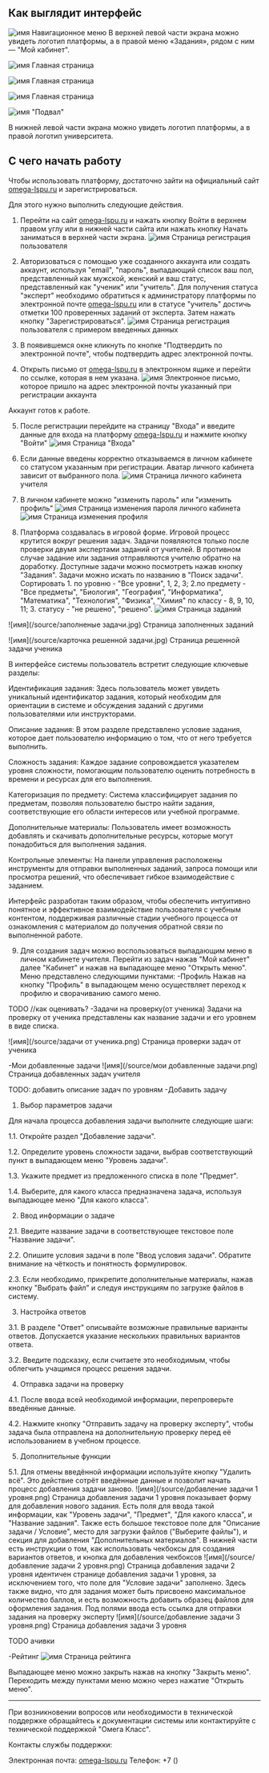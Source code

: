
## Как выглядит интерфейс

![имя](/source/nav.png)
Навигационное меню
В верхней левой части экрана можно увидеть логотип платформы, а в правой меню «Задания», рядом с ним — "Мой кабинет".

![имя](/source/main1.png)
Главная страница

![имя](/source/main2.png)
Главная страница

![имя](/source/main3.png)
Главная страница

![имя](/source/footer.png)
"Подвал"

В нижней левой части экрана можно увидеть логотип платформы, а в правой логотип университета.

## С чего начать работу

Чтобы использовать платформу, достаточно зайти на официальный сайт [omega-lspu.ru](http://omega-lspu.ru/) и зарегистрироваться.

Для этого нужно выполнить следующие действия.

1. Перейти на сайт  [omega-lspu.ru](http://omega-lspu.ru/) и нажать кнопку Войти  в верхнем правом углу или в нижней части сайта или нажать кнопку Начать заниматься в верхней части экрана.
![имя](/source/регистрация_авторизация.png)
Страница регистрация пользователя

2. Авторизоваться с помощью уже созданного аккаунта или создать аккаунт, используя "email", "пароль", выпадающий список ваш пол, представленный как мужской, женский и ваш статус, представленный как "ученик" или "учитель". Для  получения статуса "эксперт" необходимо обратиться к администратору платформы по электронной почте [omega-lspu.ru](http://omega-lspu.ru/) или в статусе "учитель"  достичь отметки 100 проверенных заданий от эксперта. Затем нажать кнопку "Зарегистрироваться".
![имя](/source/Screenshot_20231106_164957.png)
Страница регистрация пользователя с примером введенных данных

3. В появившемся окне кликнуть по кнопке "Подтвердить по электронной почте", чтобы подтвердить адрес электронной почты.

4. Открыть письмо от [omega-lspu.ru](http://omega-lspu.ru/) в электронном ящике и перейти по ссылке, которая в нем указана.
![имя](/source/Screenshot_20231106_165743.png)
Электронное письмо, которое пришло на адрес электронной почты указанный при регистрации аккаунта

Аккаунт готов к работе.

5. После регистрации перейдите на страницу "Входа" и введите данные для входа на платформу [omega-lspu.ru](http://omega-lspu.ru/) и нажмите кнопку "Войти"
![имя](/source/Screenshot_20231106_170647.png)
Страница "Входа" 

6. Если данные введены корректно отказываемся в личном кабинете со статусом указанным при регистрации. Аватар личного кабинета зависит от выбранного пола.
![имя](/source/Screenshot_20231106_171842.png)
Страница личного кабинета учителя 

7. В личном кабинете можно "изменить пароль" или "изменить профиль"
![имя](/source/Screenshot_20231106_172922.png)
Страница изменения пароля личного кабинета
![имя](/source/Screenshot_20231106_173249.png)
Страница изменения профиля

8. Платформа создавалась в игровой форме. Игровой процесс крутится вокруг решения задач. Задачи появляются только после проверки двумя экспертами заданий от учителей. В противном случае задание или задания отправляются учителю обратно на доработку. Доступные задачи можно посмотреть нажав кнопку "Задания". Задачи можно искать по названию в "Поиск задачи".
Сортировать 1. по уровню -  "Все уровни", 1, 2, 3; 2.по предмету - "Все предметы", "Биология", "География", "Информатика", "Математика", "Технология", "Физика", "Химия" по классу - 8, 9, 10, 11; 3. статусу - "не решено", "решено".
![имя](/source/Screenshot_20231107_095826.png)
Страница заданий

![имя](/source/заполненые задачи.jpg)
Страница заполненных заданий

![имя](/source/карточка решенной задачи.jpg)
Страница решенной задачи ученика

В интерфейсе системы пользователь встретит следующие ключевые разделы:

Идентификация задания: Здесь пользователь может увидеть уникальный идентификатор задания, который необходим для ориентации в системе и обсуждения заданий с другими пользователями или инструкторами.

Описание задания: В этом разделе представлено условие задания, которое дает пользователю информацию о том, что от него требуется выполнить.

Сложность задания: Каждое задание сопровождается указателем уровня сложности, помогающим пользователю оценить потребность в времени и ресурсах для его выполнения.

Категоризация по предмету: Система классифицирует задания по предметам, позволяя пользователю быстро найти задания, соответствующие его области интересов или учебной программе.

Дополнительные материалы: Пользователь имеет возможность добавлять и скачивать дополнительные ресурсы, которые могут понадобиться для выполнения задания.

Контрольные элементы: На панели управления расположены инструменты для отправки выполненных заданий, запроса помощи или просмотра решений, что обеспечивает гибкое взаимодействие с заданием.

Интерфейс разработан таким образом, чтобы обеспечить интуитивно понятное и эффективное взаимодействие пользователя с учебным контентом, поддерживая различные стадии учебного процесса от ознакомления с материалом до получения обратной связи по выполненной работе.

9. Для создания задач можно воспользоваться выпадающим меню в личном кабинете учителя. Перейти из задач нажав "Мой кабинет" далее "Кабинет" и нажав на выпадающее меню "Открыть меню". Меню представлено следующими пунктами:
-Профиль
Нажав на кнопку "Профиль" в выпадающем меню осуществляет переход к профилю и сворачиванию самого меню.

TODO //как оценивать?
-Задачи на проверку(от ученика)
Задачи на проверку от ученика представлены как название задачи и его уровнем в виде списка.

![имя](/source/задачи от ученика.png)
Страница проверки задач от ученика

-Мои добавленные задачи
![имя](/source/мои добавленные задачи.png)
Страница добавленных задач учителя

TODO: добавить описание задач по уровням
-Добавить задачу

1. Выбор параметров задачи

Для начала процесса добавления задачи выполните следующие шаги:

1.1. Откройте раздел "Добавление задачи".

1.2. Определите уровень сложности задачи, выбрав соответствующий пункт в выпадающем меню "Уровень задачи".

1.3. Укажите предмет из предложенного списка в поле "Предмет".

1.4. Выберите, для какого класса предназначена задача, используя выпадающее меню "Для какого класса".

2. Ввод информации о задаче

2.1. Введите название задачи в соответствующее текстовое поле "Название задачи".

2.2. Опишите условия задачи в поле "Ввод условия задачи". Обратите внимание на чёткость и понятность формулировок.

2.3. Если необходимо, прикрепите дополнительные материалы, нажав кнопку "Выбрать файл" и следуя инструкциям по загрузке файлов в систему.

3. Настройка ответов

3.1. В разделе "Ответ" описывайте возможные правильные варианты ответов. Допускается указание нескольких правильных вариантов ответа.

3.2. Введите подсказку, если считаете это необходимым, чтобы облегчить учащимся процесс решения задачи.

4. Отправка задачи на проверку

4.1. После ввода всей необходимой информации, перепроверьте введённые данные.

4.2. Нажмите кнопку "Отправить задачу на проверку эксперту", чтобы задача была отправлена на дополнительную проверку перед её использованием в учебном процессе.

5. Дополнительные функции

5.1. Для отмены введённой информации используйте кнопку "Удалить всё". Это действие сотрёт введённые данные и позволит начать процесс добавления задачи заново.
![имя](/source/добавление задачи 1 уровня.png)
Страница добавления задачи 1 уровня показывает форму для добавления нового задания. Есть поля для ввода такой информации, как "Уровень задачи", "Предмет", "Для какого класса", и "Название задания". Также есть большое текстовое поле для "Описание задачи / Условие", место для загрузки файлов ("Выберите файлы"), и секция для добавления "Дополнительных материалов". В нижней части есть инструкции о том, как использовать чекбоксы для создания вариантов ответов, и кнопка для добавления чекбоксов
![имя](/source/добавление задачи 2 уровня.png)
Страница добавления задачи 2 уровня идентичен странице добавления задачи 1 уровня, за исключением того, что поле для "Условие задачи" заполнено. Здесь также видно, что для задания может быть присвоено максимальное количество баллов, и есть возможность добавить образец файлов для оформления задания. Под полями ввода есть ссылка для отправки задания на проверку эксперту
![имя](/source/добавление задачи 3 уровня.png)
Страница добавления задачи 3 уровня

TODO ачивки

-Рейтинг
![имя](/source/рейтинг.png)
Страница рейтинга

Выпадающее меню можно закрыть нажав на кнопку "Закрыть меню". Переходить между пунктами меню можно через нажатие "Открыть меню".

________________________________________________________________
При возникновении вопросов или необходимости в технической поддержке обращайтесь к документации системы или контактируйте с технической поддержкой "Омега Класс".

Контакты службы поддержки:

Электронная почта: [omega-lspu.ru](http://omega-lspu.ru/)
Телефон: +7 () 